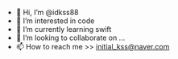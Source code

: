 - 👋 Hi, I’m @idkss88
- 👀 I’m interested in code
- 🌱 I’m currently learning swift
- 💞️ I’m looking to collaborate on ...
- 📫 How to reach me >> initial_kss@naver.com

<!---
idkss88/idkss88 is a ✨ special ✨ repository because its `README.md` (this file) appears on your GitHub profile.
You can click the Preview link to take a look at your changes.
--->
